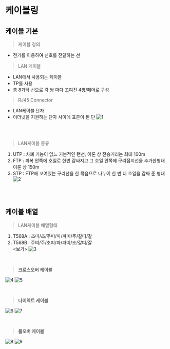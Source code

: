 # 케이블링
## 케이블 기본

> 케이블 정의

* 전기를 이용하여 신호를 전달하는 선

> LAN 케이블

* LAN에서 사용되는 케이블 
* TP를 사용
* 총 8가닥 선으로 각 쌍 마다 꼬여진 4쌍/페어로 구성

> RJ45 Connector

* LAN케이블 단자
* 이더넷을 지원하는 단자 사이에 표준이 된 단
![1](https://github.com/user-attachments/assets/bf75a811-90be-4753-aa64-8b3df4d5498c)

<br>
<br>

> LAN케이블 종류

1. UTP : 차폐 기능이 없느 기본적인 랜선, 이론 상 전송거리는 최대 100m
2. FTP : 피복 안쪽에 호일로 한번 감싸지고 그 호일 안쪽에 구리접지선을 추가한형태 이론 상 150m
3. STP : FTP에 꼬여있는 구리선을 한 묶음으로 나누어 한 번 더 호일을 감싸 준 형태
![2](https://github.com/user-attachments/assets/d3fff0c8-7b36-4520-9666-978f619570dc)

<br>
<br>

## 케이블 배열

> LAN케이블 배열형태

1. T568A : 초띠/초/주띠/파/파띠/주/갈띠/갈
2. T568B : 주띠/주/초띠/파/파띠/초/갈띠/갈 <br>
<보기>
![3](https://github.com/user-attachments/assets/544c2981-893d-4ca9-8b6b-76ecdfd157e6)
<br>

> **크로스오버 케이블**

![4](https://github.com/user-attachments/assets/ea74645c-7f95-4ef3-aa35-922929e62988)
![5](https://github.com/user-attachments/assets/27cab250-8bde-43aa-a4f9-28a5abb4e16b)

<br>

> **다이렉트 케이블**

![6](https://github.com/user-attachments/assets/316c862e-2fc2-472c-8781-dd269811e5be)
![7](https://github.com/user-attachments/assets/86777f4d-2697-4de2-b700-5496fdedd120)

<br>

> **롤오버 케이블**

![8](https://github.com/user-attachments/assets/fc74f427-c0b8-4318-ad42-360e2f92bc64)
![9](https://github.com/user-attachments/assets/6defa831-0b1b-4db8-a0ac-2524a2b9bc79)






